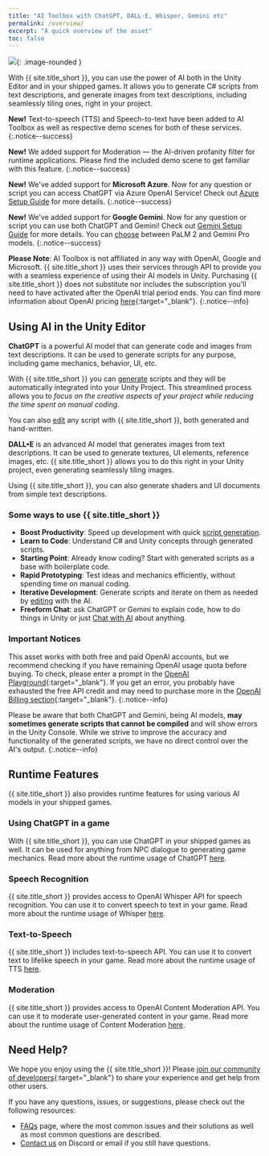 ```yaml
---
title: "AI Toolbox with ChatGPT, DALL·E, Whisper, Gemini etc"
permalink: /overview/
excerpt: "A quick overview of the asset"
toc: false
---
```


![](../assets/images/banners/sg-banner-1.png){: .image-rounded }

With {{ site.title_short }}, you can use the power of AI both in the Unity Editor and in your shipped games. It allows you to generate C# scripts from text descriptions, and generate images from text descriptions, including seamlessly tiling ones, right in your project.

**New!** Text-to-speech (TTS) and Speech-to-text have been added to AI Toolbox as well as respective demo scenes for both of these services.
{:.notice--success}

**New!** We added support for Moderation — the AI-driven profanity filter for runtime applications. Please find the included demo scene to get familiar with this feature.
{:.notice--success}

**New!** We've added support for **Microsoft Azure**. Now for any question or script you can access ChatGPT via Azure OpenAI Service! Check out [Azure Setup Guide](/azure-set-up/) for more details.
{:.notice--success}

**New!** We've added support for **Google Gemini**. Now for any question or script you can use both ChatGPT and Gemini! Check out [Gemini Setup Guide](/gemini-set-up/) for more details. You can [choose](/gemini-set-up/#google-gemini-models) between PaLM 2 and Gemini Pro models.
{:.notice--success}

**Please Note**: AI Toolbox is not affiliated in any way with OpenAI, Google and Microsoft.  {{ site.title_short }} uses their services through API to provide you with a seamless experience of using their AI models in Unity. Purchasing {{ site.title_short }} does not substitute nor includes the subscription you'll need to have activated after the OpenAI trial period ends. You can find more information about OpenAI pricing [here](https://platform.openai.com/pricing){:target="_blank"}.
{:.notice--info}

## Using AI in the Unity Editor

**ChatGPT** is a powerful AI model that can generate code and images from text descriptions. It can be used to generate scripts for any purpose, including game mechanics, behavior, UI, etc.

With {{ site.title_short }} you can [generate](/getting-started/#generating-scripts) scripts and they will be automatically integrated into your Unity Project. This streamlined process allows you to _focus on the creative aspects of your project while reducing the time spent on manual coding_.

You can also [edit](/getting-started/#editing-scripts) any script with {{ site.title_short }}, both generated and hand-written.

**DALL•E** is an advanced AI model that generates images from text descriptions. It can be used to generate textures, UI elements, reference images, etc. {{ site.title_short }} allows you to do this right in your Unity project, even generating seamlessly tiling images.

Using {{ site.title_short }}, you can also generate shaders and UI documents from simple text descriptions.

### Some ways to use {{ site.title_short }}

- **Boost Productivity**: Speed up development with quick [script generation](/getting-started/#generating-scripts).
- **Learn to Code**: Understand C# and Unity concepts through generated scripts.
- **Starting Point**: Already know coding? Start with generated scripts as a base with boilerplate code.
- **Rapid Prototyping**: Test ideas and mechanics efficiently, without spending time on manual coding.
- **Iterative Development**: Generate scripts and iterate on them as needed by [editing](/getting-started/#editing-scripts) with the AI.
- **Freeform Chat**: ask ChatGPT or Gemini to explain code, how to do things in Unity or just [Chat with AI](/chat/) about anything.

### Important Notices

This asset works with both free and paid OpenAI accounts, but we recommend checking if you have remaining OpenAI usage quota before buying. To check, please enter a prompt in the [OpenAI Playground](https://platform.openai.com/playground){:target="_blank"}. If you get an error, you probably have exhausted the free API credit and may need to purchase more in the [OpenAI Billing section](https://platform.openai.com/account/billing/overview){:target="_blank"}.
{:.notice--info}

Please be aware that both ChatGPT and Gemini, being AI models, **may sometimes generate scripts that cannot be compiled** and will show errors in the Unity Console. While we strive to improve the accuracy and functionality of the generated scripts, we have no direct control over the AI's output.
{:.notice--info}

## Runtime Features

{{ site.title_short }} also provides runtime features for using various AI models in your shipped games.

### Using ChatGPT in a game

With {{ site.title_short }}, you can use ChatGPT in your shipped games as well. It can be used for anything from NPC dialogue to generating game mechanics. Read more about the runtime usage of ChatGPT [here](/chatgpt-runtime/).

### Speech Recognition

{{ site.title_short }} provides access to OpenAI Whisper API for speech recognition. You can use it to convert speech to text in your game. Read more about the runtime usage of Whisper [here](/speech-to-text/).

### Text-to-Speech

{{ site.title_short }} includes text-to-speech API. You can use it to convert text to lifelike speech in your game. Read more about the runtime usage of TTS [here](/text-to-speech/).

### Moderation

{{ site.title_short }} provides access to OpenAI Content Moderation API. You can use it to moderate user-generated content in your game. Read more about the runtime usage of Content Moderation [here](/content-moderation/).

## Need Help?

We hope you enjoy using the {{ site.title_short }}! Please [join our community of developers](https://discord.gg/xqfh46kKfw){:target="_blank"} to share your experience and get help from other users.

If you have any questions, issues, or suggestions, please check out the following resources:
- [FAQs](/faq/) page, where the most common issues and their solutions as well as most common questions are described.
- [Contact us](/contact-details/) on Discord or email if you still have questions.
